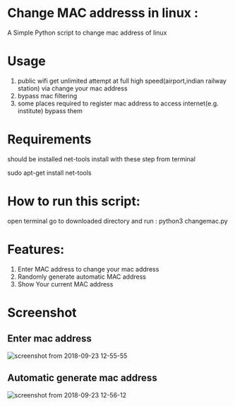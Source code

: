 # Change MAC addresss in linux :
A Simple Python script to change mac address of linux 
# Usage
1. public wifi get unlimited attempt at full high speed(airport,indian railway station) via change your mac address
2. bypass mac filtering
3. some places required to register mac address to access internet(e.g. institute) bypass them
# Requirements
should be installed net-tools
install with these step from terminal


sudo apt-get install net-tools
# How to run this script:
open terminal go to downloaded directory and run : python3 
changemac.py
# Features:
1. Enter MAC address to change your mac address
2. Randomly generate automatic MAC address
3. Show Your current MAC address
# Screenshot
## Enter mac address
![screenshot from 2018-09-23 12-55-55](https://user-images.githubusercontent.com/29729380/45925310-4e6e7f80-bf30-11e8-8d8e-e7280093b17b.png)

## Automatic generate mac address 

![screenshot from 2018-09-23 12-56-12](https://user-images.githubusercontent.com/29729380/45925311-4f9fac80-bf30-11e8-861d-115e1ffd8e99.png)


